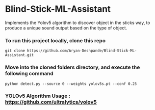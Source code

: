 # Blind-Stick-ML-Assistant
Implements the Yolov5 algorithm to discover object in the sticks way, to produce a unique sound output based on the type of object.



### To run this project locally, clone this repo
```
git clone https://github.com/Aryan-Deshpande/Blind-Stick-ML-Assistant.git
```
### Move into the cloned folders directory, and execute the following command
```
python detect.py --source 0 --weights yolov5s.pt --conf 0.25
```

### YOLOv5 Algorithm Usage : https://github.com/ultralytics/yolov5
